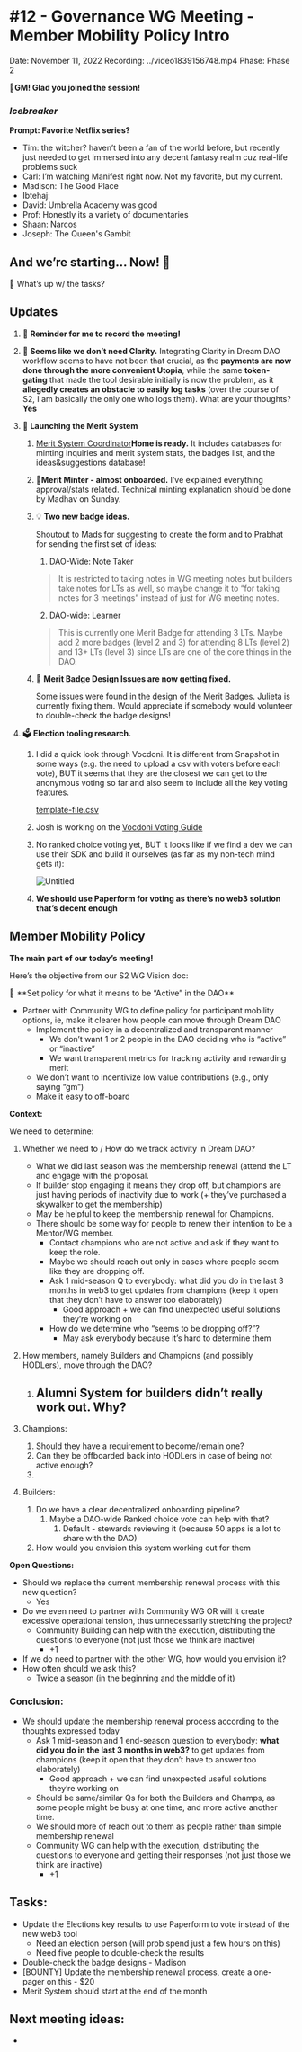 # #12 - Governance WG Meeting - Member Mobility Policy Intro

Date: November 11, 2022
Recording: ../video1839156748.mp4
Phase: Phase 2

🌱**GM! Glad you joined the session!** 

### *Icebreaker*

**Prompt: Favorite Netflix series?** 

- Tim: the witcher? haven’t been a fan of the world before, but recently just needed to get immersed into any decent fantasy realm cuz real-life problems suck
- Carl: I’m watching Manifest right now. Not my favorite, but my current.
- Madison: The Good Place
- Ibtehaj:
- David: Umbrella Academy was good
- Prof: Honestly its a variety of documentaries
- Shaan: Narcos
- Joseph: The Queen's Gambit

## And we’re starting... Now! 🚀

<aside>
📢 What’s up w/ the tasks?

## Updates

1. 🔴 **Reminder for me to record the meeting!**
2. 🌊 **Seems like we don’t need Clarity.**
Integrating Clarity in Dream DAO workflow seems to have not been that crucial, as the **payments are now done through the more convenient Utopia**, while the same **token-gating** that made the tool desirable initially is now the problem, as it **allegedly creates an obstacle to easily log tasks** (over the course of S2, I am basically the only one who logs them).
What are your thoughts?
**Yes**
3. 🚀 **Launching the Merit System**
    1. [Merit System Coordinator](../../../../Recurring%20Roles%20630c77f965f644b5866ad23752df0e38/Merit%20System%20Coordinator%2079d58a5ad24c4128a2ddda74b6e6df00.md)**Home is ready.** 
    It includes databases for minting inquiries and merit system stats, the badges list, and the ideas&suggestions database!
    2. 👤**Merit Minter - almost onboarded.** 
    I’ve explained everything approval/stats related. Technical minting explanation should be done by Madhav on Sunday.
    3. 💡 **Two new badge ideas.**
        
        Shoutout to Mads for suggesting to create the [](../../../../Recurring%20Roles%20630c77f965f644b5866ad23752df0e38/Merit%20System%20Coordinator%2079d58a5ad24c4128a2ddda74b6e6df00/Merit%20System%20Ideas%20&%20Suggestions%209536236b6bf345c89a102ba0f8ad76d4.md) form and to Prabhat for sending the first set of ideas:
        
        1. DAO-Wide: Note Taker
        
        > It is restricted to taking notes in WG meeting notes but builders take notes for LTs as well, so maybe change it to “for taking notes for 3 meetings” instead of just for WG meeting notes.
        > 
        
        2. DAO-wide: Learner
        
        > This is currently one Merit Badge for attending 3 LTs. Maybe add 2 more badges (level 2 and 3) for attending 8 LTs (level 2) and 13+ LTs (level 3) since LTs are one of the core things in the DAO.
        > 
    4. 🔧 **Merit Badge Design Issues are now getting fixed.**
        
        Some issues were found in the design of the Merit Badges. 
        Julieta is currently fixing them.
        Would appreciate if somebody would volunteer to double-check the badge designs!
        
4. 🗳️ **Election tooling research.**
    1. I did a quick look through Vocdoni. It is different from Snapshot in some ways (e.g. the need to upload a csv with voters before each vote), BUT it seems that they are the closest we can get to the anonymous voting so far and also seem to include all the key voting features.  
        
        [template-file.csv](#12%20-%20Governance%20WG%20Meeting%20-%20Member%20Mobility%20Poli%20cb2c7fe868184f51a586c065bf334e23/template-file.csv)
        
    2. Josh is working on the [Vocdoni Voting Guide](https://www.notion.so/Vocdoni-Voting-Guide-f32fedb8e75c4c00a5ca335f7f532be2?pvs=21)
    3. No ranked choice voting yet, BUT it looks like if we find a dev we can use their SDK and build it ourselves (as far as my non-tech mind gets it):
        
        ![Untitled](#12%20-%20Governance%20WG%20Meeting%20-%20Member%20Mobility%20Poli%20cb2c7fe868184f51a586c065bf334e23/Untitled.png)
        
    4. **We should use Paperform for voting as there’s no web3 solution that’s decent enough**
</aside>

## Member Mobility Policy

**The main part of our today’s meeting!** 

Here’s the objective from our S2 WG Vision doc:  

<aside>
🎯 **Set policy for what it means to be “Active” in the DAO**

- Partner with Community WG to define policy for participant mobility options, ie, make it clearer how people can move through Dream DAO
    - Implement the policy in a decentralized and transparent manner
        - We don’t want 1 or 2 people in the DAO deciding who is “active” or “inactive”
        - We want transparent metrics for tracking activity and rewarding merit
    - We don’t want to incentivize low value contributions (e.g., only saying “gm”)
    - Make it easy to off-board
</aside>

**Context:**

We need to determine:

1. Whether we need to / How do we track activity in Dream DAO?
    - What we did last season was the membership renewal (attend the LT and engage with the proposal.
    - If builder stop engaging it means they drop off, but champions are just having periods of inactivity due to work (+ they’ve purchased a skywalker to get the membership)
    - May be helpful to keep the membership renewal for Champions.
    - There should be some way for people to renew their intention to be a Mentor/WG member.
        - Contact champions who are not active and ask if they want to keep the role.
        - Maybe we should reach out only in cases where people seem like they are dropping off.
        - Ask 1 mid-season Q to everybody: what did you do in the last 3 months in web3 to get updates from champions (keep it open that they don’t have to answer too elaborately)
            - Good approach + we can find unexpected useful solutions they’re working on
        - How do we determine who “seems to be dropping off?”?
            - May ask everybody because it’s hard to determine them
2. How members, namely Builders and Champions (and possibly HODLers), move through the DAO?
    1. Alumni System for builders didn’t really work out. Why?
        - 

1. Champions:
    1. Should they have a requirement to become/remain one? 
    2. Can they be offboarded back into HODLers in case of being not active enough?
    3. 
    

1. Builders:
    1. Do we have a clear decentralized onboarding pipeline?
        1. Maybe a DAO-wide Ranked choice vote can help with that?
            1. Default - stewards reviewing it (because 50 apps is a lot to share with the DAO)
    2. How would you envision this system working out for them

**Open Questions:**

- Should we replace the current membership renewal process with this new question?
    - Yes
- Do we even need to partner with Community WG OR will it create excessive operational tension, thus unnecessarily stretching the project?
    - Community Building can help with the execution, distributing the questions to everyone (not just those we think are inactive)
        - +1
- If we do need to partner with the other WG, how would you envision it?
- How often should we ask this?
    - Twice a season (in the beginning and the middle of it)

### Conclusion:

- We should update the membership renewal process according to the thoughts expressed today
    - Ask 1 mid-season and 1 end-season question to everybody: 
    **what did you do in the last 3 months in web3?** to get updates from champions (keep it open that they don’t have to answer too elaborately)
        - Good approach + we can find unexpected useful solutions they’re working on
    - Should be same/similar Qs for both the Builders and Champs, as some people might be busy at one time, and more active another time.
    - We should more of reach out to them as people rather than simple membership renewal
    - Community WG can help with the execution, distributing the questions to everyone and getting their responses (not just those we think are inactive)
        - +1

## Tasks:

- Update the Elections key results to use Paperform to vote instead of the new web3 tool
    - Need an election person (will prob spend just a few hours on this)
    - Need five people to double-check the results
- Double-check the badge designs - Madison
- [BOUNTY] Update the membership renewal process, create a one-pager on this - $20
- Merit System should start at the end of the month

## **Next meeting ideas:**

-